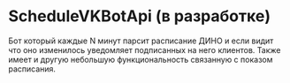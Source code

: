 # ScheduleVKBotApi (в разработке)
Бот который каждые N минут парсит расписание ДИНО и если видит что оно изменилось уведомляет подписанных на него клиентов. Также имеет и другую небольшую функциональность связанную с показом расписания. 
